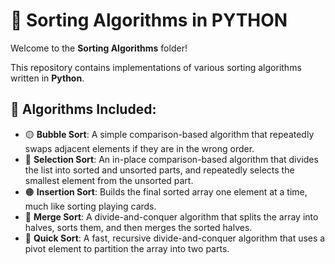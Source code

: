 # 📂 Sorting Algorithms in PYTHON

Welcome to the **Sorting Algorithms** folder! 

This repository contains implementations of various sorting algorithms written in **Python**.

## 📜 Algorithms Included:
- 🟡 **Bubble Sort**: A simple comparison-based algorithm that repeatedly swaps adjacent elements if they are in the wrong order.
- 🔵 **Selection Sort**: An in-place comparison-based algorithm that divides the list into sorted and unsorted parts, and repeatedly selects 
     the smallest element from the unsorted part.
- 🟠 **Insertion Sort**: Builds the final sorted array one element at a time, much like sorting playing cards.
- 🔷 **Merge Sort**: A divide-and-conquer algorithm that splits the array into halves, sorts them, and then merges the sorted halves.
- 🔶 **Quick Sort**: A fast, recursive divide-and-conquer algorithm that uses a pivot element to partition the array into two parts.

